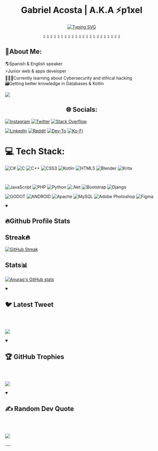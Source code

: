 <br>
<h1 align="center">Gabriel Acosta | A.K.A ⚡p1xel</h1>

<!--Typing SVG credit to DenverCoder1-->
<div align="center">
<a href="https://git.io/typing-svg" ><img src="https://readme-typing-svg.demolab.com?font=Fira+Code&pause=1000&color=8452F1&center=true&vCenter=true&width=435&lines=Welcome!;Glowing+up+for+a+better+me;Focused+to+Learn+More.+.+." alt="Typing SVG" /></a>
<p align="center">⇩⇩⇩⇩⇩⇩⇩⇩⇩⇩⇩⇩⇩⇩⇩⇩⇩⇩⇩⇩⇩⇩</p>
</div>
  
## 🐺About Me:
🌎Spanish & English speaker<br>⚡Junior web & apps developer<br>👨🏻‍💻Currently learning about Cybersecurity and ethical hacking<br>🗃️Getting better knowledge in Databases & Kotlin<br>

[![](https://visitcount.itsvg.in/api?id=p1xel07&icon=8&color=6&)](https://visitcount.itsvg.in)
<br>

<h2 align="center">🌐 Socials:</h2>

[![Instagram](https://img.shields.io/badge/Instagram-506CE9?style=for-the-badge&logo=instagram&logoColor=white)](https://instagram.com/gabo_0477) 
[![Twitter](https://img.shields.io/badge/Twitter-506CE9?style=for-the-badge&logo=twitter&logoColor=white)](https://twitter.com/p1xel1704)
[![Stack Overflow](https://img.shields.io/badge/Stackoverflow-506CE9?style=for-the-badge&logo=stack-overflow&logoColor=white)](https://stackoverflow.com/users/p1xel)
<br>


[![LinkedIn](https://img.shields.io/badge/LinkedIn-506CE9?style=for-the-badge&logo=linkedin&logoColor=white)](https://linkedin.com/in/-p1xel) 
[![Reddit](https://img.shields.io/badge/Reddit-506CE9?style=for-the-badge&logo=reddit&logoColor=white)](https://reddit.com/user/-p1xel) 
[![Dev-To](https://img.shields.io/badge/Dev-506CE9?style=for-the-badge&logo=dev.to&logoColor=white)](https://dev.to/p1xel)
[![Ko-Fi](https://img.shields.io/badge/Ko--fi-506CE9?style=for-the-badge&logo=ko-fi&logoColor=white)](https://ko-fi.com/p1xel)

# 💻 Tech Stack:
![C#](https://img.shields.io/badge/c%23-3D7DD5.svg?style=for-the-badge&logo=c-sharp&logoColor=white) 
![C](https://img.shields.io/badge/c-3D7DD5.svg?style=for-the-badge&logo=c&logoColor=white) 
![C++](https://img.shields.io/badge/c++-3D7DD5.svg?style=for-the-badge&logo=c%2B%2B&logoColor=white) 
![CSS3](https://img.shields.io/badge/css3-3D7DD5.svg?style=for-the-badge&logo=css3&logoColor=white) 
![Kotlin](https://img.shields.io/badge/kotlin-3D7DD5.svg?style=for-the-badge&logo=kotlin&logoColor=white) 
![HTML5](https://img.shields.io/badge/html5-3D7DD5.svg?style=for-the-badge&logo=html5&logoColor=white)
![Blender](https://img.shields.io/badge/blender-3D7DD5.svg?style=for-the-badge&logo=blender&logoColor=white)
![Krita](https://img.shields.io/badge/Krita-3D7DD5.svg?style=for-the-badge&logo=krita&logoColor=EEF37B)

<br>

![JavaScript](https://img.shields.io/badge/javascript-46B7F3.svg?style=for-the-badge&logo=javascript&logoColor=%23F7DF1E) 
![PHP](https://img.shields.io/badge/php-46B7F3.svg?style=for-the-badge&logo=php&logoColor=white) 
![Python](https://img.shields.io/badge/python-46B7F3?style=for-the-badge&logo=python&logoColor=ffdd54) 
![.Net](https://img.shields.io/badge/.NET-46B7F3?style=for-the-badge&logo=.net&logoColor=white) 
![Bootstrap](https://img.shields.io/badge/bootstrap-46B7F3.svg?style=for-the-badge&logo=bootstrap&logoColor=white) 
![Django](https://img.shields.io/badge/django-46B7F3.svg?style=for-the-badge&logo=django&logoColor=white) 
<br>

![GODOT](https://img.shields.io/badge/godot-5149D0.svg?style=for-the-badge&logo=godot-engine&logoColor=white) 
![ANDROID](https://img.shields.io/badge/android-5149D0.svg?style=for-the-badge&logo=android&logoColor=%a4c639) 
![Apache](https://img.shields.io/badge/apache-5149D0.svg?style=for-the-badge&logo=apache&logoColor=white) 
![MySQL](https://img.shields.io/badge/mysql-5149D0.svg?style=for-the-badge&logo=mysql&logoColor=white) 
![Adobe Photoshop](https://img.shields.io/badge/adobephotoshop-5149D0.svg?style=for-the-badge&logo=adobephotoshop&logoColor=white) 
![Figma](https://img.shields.io/badge/figma-5149D0.svg?style=for-the-badge&logo=figma&logoColor=white) 




  
<details open> 
<summary><h2>🔥Github Profile Stats</h2></summary>
  
<!--Langs-->
<!--[![Top Langs](https://github-readme-stats.vercel.app/api/top-langs/?username=p1xel07&theme=transparent&hide_border=true)](https://github.com/anuraghazra/github-readme-stats)-->
<h2>Streak🔥</h2>
  
[![GitHub Streak](https://streak-stats.demolab.com?user=p1xel07&theme=tokyonight&hide_border=true&date_format=M%20j%5B%2C%20Y%5D)](https://git.io/streak-stats)
<h2>Stats📊</h2>
  
[![Anurag's GitHub stats](https://github-readme-stats.vercel.app/api?username=p1xel07&theme=tokyonight&hide_border=true)](https://github.com/anuraghazra/github-readme-stats)
  
</details>

<details open>
  <summary><h2>🐦 Latest Tweet<h2></summary>
  <br>
    
  [![](https://gtce.itsvg.in/api?username=p1xel1704&hide_border=true&theme=tokyonight)](https://github.com/VishwaGauravIn/github-twitter-card-embed)
</details>
  

<details open>
  <summary><h2>🏆 GitHub Trophies<h2></summary>
  <br>
    
  ![](https://github-profile-trophy.vercel.app/?username=p1xel07&theme=tokyonight&no-frame=true&hide_border=true&no-bg=true&margin-w=4)
</details>
  
<details open>
  <summary><h2>✍️ Random Dev Quote<h2></summary>
  <br>
    
![](https://quotes-github-readme.vercel.app/api?type=horizontal&hide_border=true&theme=tokyonight&no-bg=true)
</details>
---


<!-- Proudly created with GPRM ( https://gprm.itsvg.in ) -->
